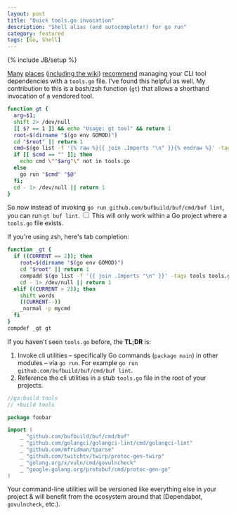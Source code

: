 ```yaml
---
layout: post
title: "Quick tools.go invocation"
description: "Shell alias (and autocomplete!) for go run"
category: featured
tags: [Go, Shell]
---
```

{% include JB/setup %}

[Many](https://www.jvt.me/posts/2022/06/15/go-tools-dependency-management/) [places](https://www.alexedwards.net/blog/using-go-run-to-manage-tool-dependencies) ([including the wiki](https://github.com/golang/go/wiki/Modules#how-can-i-track-tool-dependencies-for-a-module)) [recommend](https://marcofranssen.nl/manage-go-tools-via-go-modules) managing your CLI tool dependencies with a `tools.go` file.
I've found this helpful as well. My contribution to this is a bash/zsh function (`gt`) that allows a shorthand invocation of a vendored tool.

```bash
function gt {
  arg=$1;
  shift 2> /dev/null
  [[ $? == 1 ]] && echo "Usage: gt tool" && return 1
  root=$(dirname "$(go env GOMOD)")
  cd "$root" || return 1
  cmd=$(go list -f '{% raw %}{{ join .Imports "\n" }}{% endraw %}' -tags tools tools.go | grep -E "\/$arg\$" )
  if [[ $cmd == "" ]]; then
    echo cmd \""$arg"\" not in tools.go
  else
    go run "$cmd" "$@"
  fi;
  cd - 1> /dev/null || return 1
}
```

So now instead of invoking `go run github.com/bufbuild/buf/cmd/buf lint`, you can run `gt buf lint`.<label
for="sn-caveat" class="margin-toggle sidenote-number"></label>
<input id="sn-caveat" class="margin-toggle" type="checkbox">
<span class="sidenote">
This will only work within a Go project where a `tools.go` file exists.
</span>

If you're using zsh, here's tab completion:
```zsh
function _gt {
  if ((CURRENT == 2)); then
    root=$(dirname "$(go env GOMOD)")
    cd "$root" || return 1
    compadd $(go list -f '{{ join .Imports "\n" }}' -tags tools tools.go | sed -e "s#.*/##" )
    cd - 1> /dev/null || return 1
  elif ((CURRENT > 2)); then
    shift words
    ((CURRENT--))
    _normal -p mycmd
  fi
}
compdef _gt gt
```

If you haven't seen `tools.go` before, the **TL;DR** is:
1. Invoke cli utilities – specifically Go commands (`package main`) in other modules – via `go run`. For example `go run github.com/bufbuild/buf/cmd/buf lint`.
2. Reference the cli utilities in a stub `tools.go` file in the root of your projects.

```go
//go:build tools
// +build tools

package foobar

import (
	_ "github.com/bufbuild/buf/cmd/buf"
	_ "github.com/golangci/golangci-lint/cmd/golangci-lint"
	_ "github.com/mfridman/tparse"
	_ "github.com/twitchtv/twirp/protoc-gen-twirp"
	_ "golang.org/x/vuln/cmd/govulncheck"
	_ "google.golang.org/protobuf/cmd/protoc-gen-go"
)
```

 Your command-line utilities will be versioned like everything else in your project &amp; will benefit from the ecosystem around that (Dependabot, `govulncheck`, etc.).